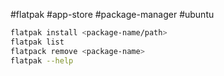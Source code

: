 #flatpak #app-store #package-manager #ubuntu 


```bash
flatpak install <package-name/path>
flatpak list
flatpack remove <package-name>
flatpak --help
```